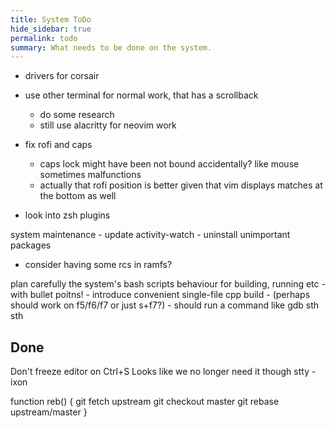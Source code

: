 ```yaml
---
title: System ToDo
hide_sidebar: true
permalink: todo
summary: What needs to be done on the system. 
---
```


- drivers for corsair
- use other terminal for normal work, that has a scrollback
	- do some research
	- still use alacritty for neovim work

- fix rofi and caps
	- caps lock might have been not bound accidentally? like mouse sometimes malfunctions
	- actually that rofi position is better given that vim displays matches at the bottom as well 

- look into zsh plugins

system maintenance
	- update activity-watch
	- uninstall unimportant packages

- consider having some rcs in ramfs?

plan carefully the system's bash scripts behaviour for building, running etc 
	- with bullet poitns!
	- introduce convenient single-file cpp build
		- (perhaps should work on f5/f6/f7 or just s+f7?)
		- should run a command like gdb sth sth

## Done

 Don't freeze editor on Ctrl+S
 Looks like we no longer need it though
 stty -ixon

function reb() {
	git fetch upstream
	git checkout master
	git rebase upstream/master
}

